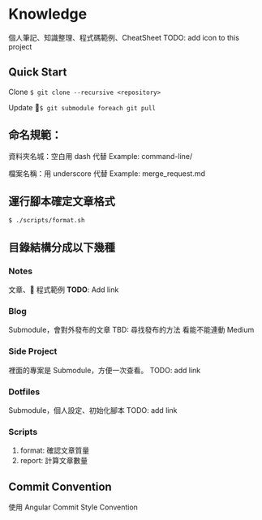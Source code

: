 # Knowledge

個人筆記、知識整理、程式碼範例、CheatSheet
TODO: add icon to this project

## Quick Start

Clone
`$ git clone --recursive <repository>`

Update
`$ git submodule foreach git pull`

## 命名規範：

資料夾名城：空白用 dash 代替
Example: command-line/

檔案名稱：用 underscore 代替
Example: merge_request.md

## 運行腳本確定文章格式

`$ ./scripts/format.sh`

## 目錄結構分成以下幾種

### Notes

文章、 程式範例
**TODO**: Add link

### Blog

Submodule，會對外發布的文章
TBD: 尋找發布的方法
看能不能連動 Medium

### Side Project

裡面的專案是 Submodule，方便一次查看。
TODO: add link

### Dotfiles

Submodule，個人設定、初始化腳本
TODO: add link

### Scripts

1. format: 確認文章質量
2. report: 計算文章數量

## Commit Convention

使用 Angular Commit Style Convention

